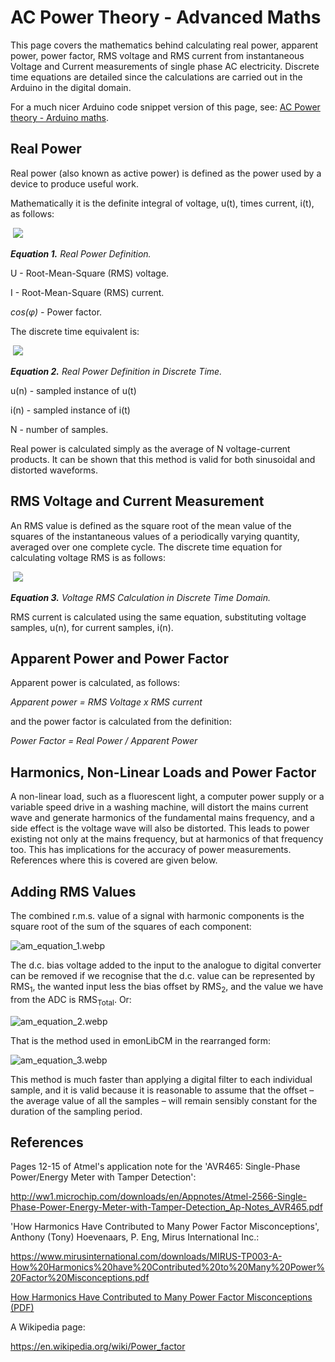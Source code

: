 # AC Power Theory - Advanced Maths

This page covers the mathematics behind calculating real power, apparent power, power factor, RMS voltage and RMS current from instantaneous Voltage and Current measurements of single phase AC electricity. Discrete time equations are detailed since the calculations are carried out in the Arduino in the digital domain.

For a much nicer Arduino code snippet version of this page, see: [AC Power theory - Arduino maths](arduino-maths).

## Real Power

Real power (also known as active power) is defined as the power used by a device to produce useful work.

Mathematically it is the definite integral of voltage, u(t), times current, i(t), as follows:

 ![](files/equation1.png)

**_Equation 1._** _Real Power Definition._

U - Root-Mean-Square (RMS) voltage.

I - Root-Mean-Square (RMS) current.

_cos(φ) -_ Power factor.

The discrete time equivalent is:

 ![](files/equation2.png)

**_Equation 2._** _Real Power Definition in Discrete Time._

u(n) - sampled instance of u(t)

i(n) - sampled instance of i(t)

N - number of samples.

Real power is calculated simply as the average of N voltage-current products. It can be shown that this method is valid for both sinusoidal and distorted waveforms.

## RMS Voltage and Current Measurement

An RMS value is defined as the square root of the mean value of the squares of the instantaneous values of a periodically varying quantity, averaged over one complete cycle. The discrete time equation for calculating voltage RMS is as follows:

 ![](files/equation3.png)

**_Equation 3._** _Voltage RMS Calculation in Discrete Time Domain._

RMS current is calculated using the same equation, substituting voltage samples, u(n), for current samples, i(n).

## Apparent Power and Power Factor

Apparent power is calculated, as follows:

_Apparent power = RMS Voltage x RMS current_

and the power factor is calculated from the definition:

_Power Factor = Real Power / Apparent Power_

## Harmonics, Non-Linear Loads and Power Factor

A non-linear load, such as a fluorescent light, a computer power supply or a variable speed drive in a washing machine, will distort the mains current wave and generate harmonics of the fundamental mains frequency, and a side effect is the voltage wave will also be distorted. This leads to power existing not only at the mains frequency, but at harmonics of that frequency too. This has implications for the accuracy of power measurements. References where this is covered are given below.

## Adding RMS Values

The combined r.m.s. value of a signal with harmonic components is the square root of the sum of the squares of each component:

![am_equation_1.webp][am_equation_1]

[am_equation_1]: files/am_equation_1.webp "RMSTotal=RMS12+RMS22+...."

The d.c. bias voltage added to the input to the analogue to digital converter can be removed if we recognise that the d.c. value can be represented by RMS<sub>1</sub>, the wanted input less the bias offset by RMS<sub>2</sub>, and the value we have from the ADC is RMS<sub>Total</sub>. Or:

![am_equation_2.webp][am_equation_2]

[am_equation_2]: files/am_equation_2.webp "rmsofsignal+offset=signal2+offset2"

That is the method used in emonLibCM in the rearranged form:

![am_equation_3.webp][am_equation_3]

[am_equation_3]: files/am_equation_3.webp "Vrms=rmsofsignal+offset2−offset2"

This method is much faster than applying a digital filter to each individual sample, and it is valid because it is reasonable to assume that the offset – the average value of all the samples – will remain sensibly constant for the duration of the sampling period.

## References

Pages 12-15 of Atmel's application note for the 'AVR465: Single-Phase Power/Energy Meter with Tamper Detection':

http://ww1.microchip.com/downloads/en/Appnotes/Atmel-2566-Single-Phase-Power-Energy-Meter-with-Tamper-Detection_Ap-Notes_AVR465.pdf

'How Harmonics Have Contributed to Many Power Factor Misconceptions', Anthony (Tony) Hoevenaars, P. Eng, Mirus International Inc.:
  
https://www.mirusinternational.com/downloads/MIRUS-TP003-A-How%20Harmonics%20have%20Contributed%20to%20Many%20Power%20Factor%20Misconceptions.pdf

<a href="files/How_Harmonics_Have_Contributed_to_Many_Power_Factor_Misconceptions.pdf">How Harmonics Have Contributed to Many Power Factor Misconceptions (PDF)</a>

A Wikipedia page:

https://en.wikipedia.org/wiki/Power_factor

